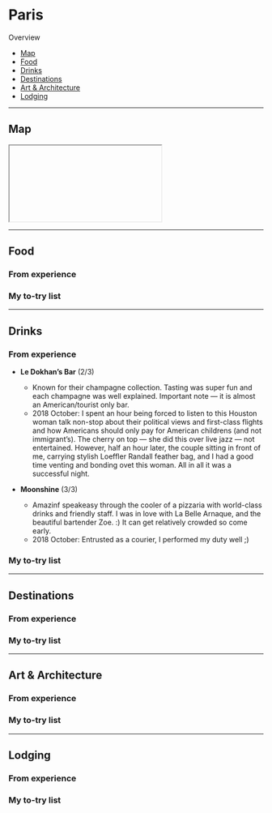 # Paris

Overview

- [Map](#map)
- [Food](#food)
- [Drinks](#drinks)
- [Destinations](#destinations)
- [Art & Architecture](#art--architecture)
- [Lodging](#lodging)

-----

## Map

<iframe></iframe>

-----

## Food

### From experience

### My to-try list

-----

## Drinks

### From experience

- **Le Dokhan’s Bar** (2/3)
    - Known for their champagne collection. Tasting was super fun and each champagne was well explained. Important note — it is almost an American/tourist only bar. 
    - 2018 October: I spent an hour being forced to listen to this Houston woman talk non-stop about their political views and first-class flights and how Americans should only pay for American childrens (and not immigrant’s). The cherry on top — she did this over live jazz — not entertained. However, half an hour later, the couple sitting in front of me, carrying stylish Loeffler Randall feather bag, and I had a good time venting and bonding ovet this woman. All in all it was a successful night. 

- **Moonshine** (3/3)
    - Amazinf speakeasy through the cooler of a pizzaria with world-class drinks and
friendly staff. I was in love with La Belle Arnaque, and the beautiful bartender Zoe. :) It can get relatively crowded so come early. 
    - 2018 October: Entrusted as a courier, I performed my duty well ;) 

### My to-try list

-----

## Destinations

### From experience

### My to-try list

-----

## Art & Architecture

### From experience

### My to-try list

-----

## Lodging

### From experience

### My to-try list

